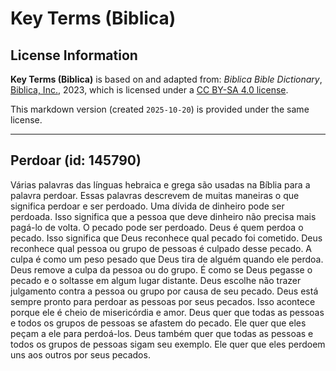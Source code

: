 # Key Terms (Biblica)

## License Information

**Key Terms (Biblica)** is based on and adapted from: _Biblica Bible Dictionary_, [Biblica, Inc.](https://www.biblica.com/), 2023, which is licensed under a [CC BY-SA 4.0 license](https://creativecommons.org/licenses/by-sa/4.0/legalcode.en).

This markdown version (created `2025-10-20`) is provided under the same license.



--------------------------------

## Perdoar (id: 145790)

Várias palavras das línguas hebraica e grega são usadas na Bíblia para a palavra perdoar. Essas palavras descrevem de muitas maneiras o que significa perdoar e ser perdoado. Uma dívida de dinheiro pode ser perdoada. Isso significa que a pessoa que deve dinheiro não precisa mais pagá\-lo de volta. O pecado pode ser perdoado. Deus é quem perdoa o pecado. Isso significa que Deus reconhece qual pecado foi cometido. Deus reconhece qual pessoa ou grupo de pessoas é culpado desse pecado. A culpa é como um peso pesado que Deus tira de alguém quando ele perdoa. Deus remove a culpa da pessoa ou do grupo. É como se Deus pegasse o pecado e o soltasse em algum lugar distante. Deus escolhe não trazer julgamento contra a pessoa ou grupo por causa de seu pecado. Deus está sempre pronto para perdoar as pessoas por seus pecados. Isso acontece porque ele é cheio de misericórdia e amor. Deus quer que todas as pessoas e todos os grupos de pessoas se afastem do pecado. Ele quer que eles peçam a ele para perdoá\-los. Deus também quer que todas as pessoas e todos os grupos de pessoas sigam seu exemplo. Ele quer que eles perdoem uns aos outros por seus pecados.


